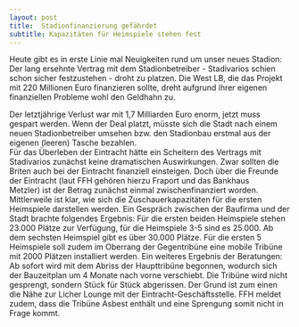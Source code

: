 ```yaml
---
layout: post
title:  Stadionfinanzierung gefährdet
subtitle: Kapazitäten für Heimspiele stehen fest
---
```


Heute gibt es in erste Linie mal Neuigkeiten rund um unser neues Stadion: Der lang ersehnte Vertrag mit dem Stadionbetreiber - Stadivarios schien schon sicher festzustehen - droht zu platzen. Die West LB, die das Projekt mit 220 Millionen Euro finanzieren sollte, dreht aufgrund ihrer eigenen finanziellen Probleme wohl den Geldhahn zu. 

Der letztjährige Verlust war mit 1,7 Milliarden Euro enorm, jetzt muss gespart werden. Wenn der Deal platzt, müsste sich die Stadt nach einem neuen Stadionbetreiber umsehen bzw. den Stadionbau erstmal aus der eigenen (leeren) Tasche bezahlen.  
Für das Überleben der Eintracht hätte ein Scheitern des Vertrags mit Stadivarios zunächst keine dramatischen Auswirkungen. Zwar sollten die Briten auch bei der Eintracht finanziell einsteigen. Doch über die Freunde der Eintracht (laut FFH gehören hierzu Fraport und das Bankhaus Metzler) ist der Betrag zunächst einmal zwischenfinanziert worden.  
Mittlerweile ist klar, wie sich die Zuschauerkapazitäten für die ersten Heimspiele darstellen werden. Ein Gespräch zwischen der Baufirma und der Stadt brachte folgendes Ergebnis: Für die ersten beiden Heimspiele stehen 23.000 Plätze zur Verfügung, für die Heimspiele 3-5 sind es 25.000. Ab dem sechsten Heimspiel gibt es über 30.000 Plätze. Für die ersten 5 Heimspiele soll zudem im Oberrang der Gegentribüne eine mobile Tribüne mit 2000 Plätzen installiert werden. Ein weiteres Ergebnis der Beratungen: Ab sofort wird mit dem Abriss der Haupttribüne begonnen, wodurch sich der Bauzeitplan um 4 Monate nach vorne verschiebt. Die Tribüne wird nicht gesprengt, sondern Stück für Stück abgerissen. Der Grund ist zum einen die Nähe zur Licher Lounge mit der Eintracht-Geschäftsstelle. FFH meldet zudem, dass die Tribüne Asbest enthält und eine Sprengung somit nicht in Frage kommt.
